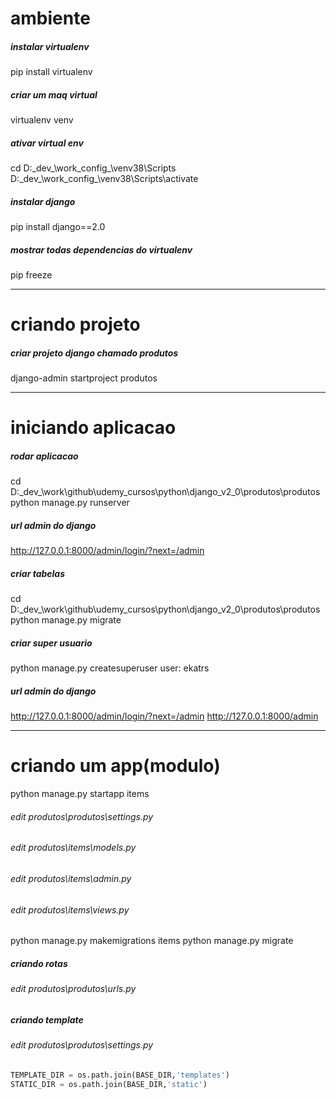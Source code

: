 # ambiente

##### instalar virtualenv
pip install virtualenv

##### criar um maq virtual
virtualenv venv

##### ativar virtual env 
cd D:\_dev_\work\_config_\venv38\Scripts
D:\_dev_\work\_config_\venv38\Scripts\activate

##### instalar django
pip install django==2.0

##### mostrar todas dependencias do virtualenv
pip freeze

---
# criando projeto

##### criar projeto django chamado produtos
django-admin startproject produtos

---
# iniciando aplicacao

##### rodar aplicacao
cd D:\_dev_\work\github\udemy_cursos\python\django_v2_0\produtos\produtos 
python manage.py runserver

#####  url admin do django
http://127.0.0.1:8000/admin/login/?next=/admin

#####  criar tabelas
cd D:\_dev_\work\github\udemy_cursos\python\django_v2_0\produtos\produtos
python manage.py migrate

#####  criar super usuario
python manage.py createsuperuser 
user: ekatrs

#####  url admin do django
http://127.0.0.1:8000/admin/login/?next=/admin
http://127.0.0.1:8000/admin

---
# criando um app(modulo)
python manage.py startapp items
###### edit produtos\produtos\settings.py
###### edit produtos\items\models.py
###### edit produtos\items\admin.py
###### edit produtos\items\views.py
python manage.py makemigrations items
python manage.py migrate

##### criando rotas
###### edit produtos\produtos\urls.py

##### criando template
###### edit produtos\produtos\settings.py
````python
TEMPLATE_DIR = os.path.join(BASE_DIR,'templates')
STATIC_DIR = os.path.join(BASE_DIR,'static')
````

